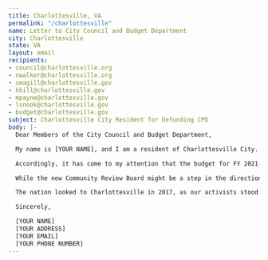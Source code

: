 ```yaml
---
title: Charlottesville, VA
permalink: "/charlottesville"
name: Letter to City Council and Budget Department
city: Charlottesville
state: VA
layout: email
recipients:
- council@charlottesville.org
- nwalker@charlottesville.org
- smagill@charlottesville.gov
- hhill@charlottesville.gov
- mpayne@charlottesville.gov
- lsnook@charlottesville.gov
- budget@charlottesville.gov
subject: Charlottesville City Resident for Defunding CPD
body: |-
  Dear Members of the City Council and Budget Department,

  My name is [YOUR NAME], and I am a resident of Charlottesville City. This past week, our nation has been gripped by protests calling for rapid and meaningful change with regard to police brutality, an end to racism and anti-Blackness, and immediate improvements in how Black people are treated in America.

  Accordingly, it has come to my attention that the budget for FY 2021 was recently revised, and that city officials will soon begin the FY 2022 budget process. The Charlottesville Police Department has been a waste of our resources. For FY 2021, $18M has been allocated to CPD. While we’ve been spending extraordinary amounts on policing, we have not seen sufficient improvements to safety, homelessness, mental health, or affordability in our city. Instead, we see wasteful and harmful actions of our police.

  While the new Community Review Board might be a step in the direction, this effort doesn’t go nearly far enough in protecting Black community members from CPD. I call on you to slash the CPD budget and instead use those extraordinary resources to fund what Black and other marginalized communities need to be safe and healthy: COVID-19 relief, affordable housing, education, healthcare (including mental healthcare), jobs with livable wages, community centers, treatment, and community-led organizations.

  The nation looked to Charlottesville in 2017, as our activists stood up to white supremacists. Our community can again be a beacon for other cities to follow if only we have the courage to change.

  Sincerely,

  [YOUR NAME]
  [YOUR ADDRESS]
  [YOUR EMAIL]
  [YOUR PHONE NUMBER]
---
```


